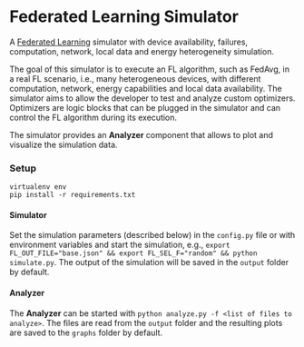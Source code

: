 # Federated Learning Simulator
A [Federated Learning](https://arxiv.org/abs/1602.05629) simulator with device availability, failures, computation, network, local data and energy heterogeneity simulation.

The goal of this simulator is to execute an FL algorithm, such as FedAvg, in a real FL scenario, i.e., many
heterogeneous devices, with different computation, network, energy capabilities and local data availability.
The simulator aims to allow the developer to test and analyze custom optimizers.
Optimizers are logic blocks that can be plugged in the simulator and can control the
FL algorithm during its execution.

The simulator provides an **Analyzer** component that allows to plot and visualize the simulation data.

### Setup
```
virtualenv env
pip install -r requirements.txt
```

#### Simulator
Set the simulation parameters (described below) in the ```config.py``` file or with environment variables 
and start the simulation, e.g., ```export FL_OUT_FILE="base.json" && export FL_SEL_F="random" && python simulate.py```.
The output of the simulation will be saved in the ```output``` folder by default.

#### Analyzer
The **Analyzer** can be started with ```python analyze.py -f <list of files to analyze>```. The files are read from the 
```output``` folder and the resulting plots are saved to the ```graphs``` folder by default.

